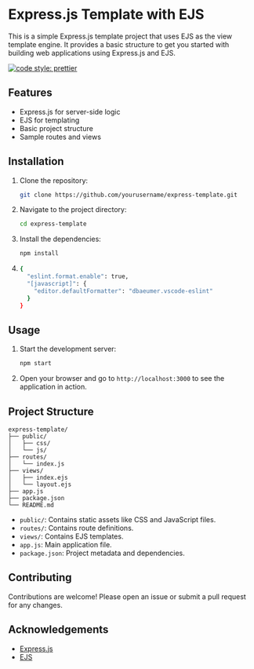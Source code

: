 # Express.js Template with EJS

This is a simple Express.js template project that uses EJS as the view template engine. It provides a basic structure to get you started with building web applications using Express.js and EJS.

[![code style: prettier](https://img.shields.io/badge/code_style-prettier-ff69b4.svg?style=flat-square)](https://github.com/prettier/prettier)

## Features

- Express.js for server-side logic
- EJS for templating
- Basic project structure
- Sample routes and views

## Installation

1. Clone the repository:
   ```bash
   git clone https://github.com/yourusername/express-template.git
   ```
2. Navigate to the project directory:
   ```bash
   cd express-template
   ```
3. Install the dependencies:
   ```bash
   npm install
   ```
4. ```bash
   {
     "eslint.format.enable": true,
     "[javascript]": {
       "editor.defaultFormatter": "dbaeumer.vscode-eslint"
     }
   }
   ```

## Usage

1. Start the development server:
   ```bash
   npm start
   ```
2. Open your browser and go to `http://localhost:3000` to see the application in action.

## Project Structure

```
express-template/
├── public/
│   ├── css/
│   └── js/
├── routes/
│   └── index.js
├── views/
│   ├── index.ejs
│   └── layout.ejs
├── app.js
├── package.json
└── README.md
```

- `public/`: Contains static assets like CSS and JavaScript files.
- `routes/`: Contains route definitions.
- `views/`: Contains EJS templates.
- `app.js`: Main application file.
- `package.json`: Project metadata and dependencies.

## Contributing

Contributions are welcome! Please open an issue or submit a pull request for any changes.

## Acknowledgements

- [Express.js](https://expressjs.com/)
- [EJS](https://ejs.co/)
